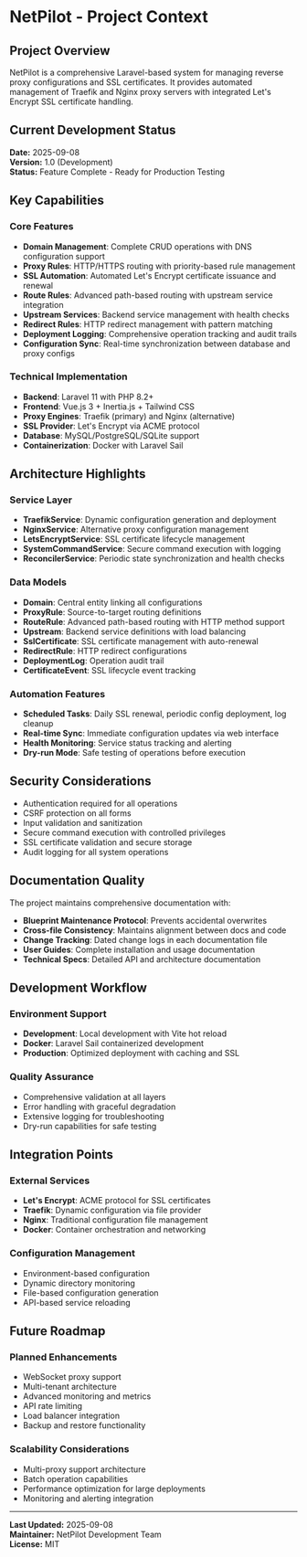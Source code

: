 # NetPilot - Project Context

## Project Overview

NetPilot is a comprehensive Laravel-based system for managing reverse proxy configurations and SSL certificates. It provides automated management of Traefik and Nginx proxy servers with integrated Let's Encrypt SSL certificate handling.

## Current Development Status

**Date:** 2025-09-08  
**Version:** 1.0 (Development)  
**Status:** Feature Complete - Ready for Production Testing

## Key Capabilities

### Core Features
- **Domain Management**: Complete CRUD operations with DNS configuration support
- **Proxy Rules**: HTTP/HTTPS routing with priority-based rule management
- **SSL Automation**: Automated Let's Encrypt certificate issuance and renewal
- **Route Rules**: Advanced path-based routing with upstream service integration
- **Upstream Services**: Backend service management with health checks
- **Redirect Rules**: HTTP redirect management with pattern matching
- **Deployment Logging**: Comprehensive operation tracking and audit trails
- **Configuration Sync**: Real-time synchronization between database and proxy configs

### Technical Implementation
- **Backend**: Laravel 11 with PHP 8.2+
- **Frontend**: Vue.js 3 + Inertia.js + Tailwind CSS
- **Proxy Engines**: Traefik (primary) and Nginx (alternative)
- **SSL Provider**: Let's Encrypt via ACME protocol
- **Database**: MySQL/PostgreSQL/SQLite support
- **Containerization**: Docker with Laravel Sail

## Architecture Highlights

### Service Layer
- **TraefikService**: Dynamic configuration generation and deployment
- **NginxService**: Alternative proxy configuration management
- **LetsEncryptService**: SSL certificate lifecycle management
- **SystemCommandService**: Secure command execution with logging
- **ReconcilerService**: Periodic state synchronization and health checks

### Data Models
- **Domain**: Central entity linking all configurations
- **ProxyRule**: Source-to-target routing definitions
- **RouteRule**: Advanced path-based routing with HTTP method support
- **Upstream**: Backend service definitions with load balancing
- **SslCertificate**: SSL certificate management with auto-renewal
- **RedirectRule**: HTTP redirect configurations
- **DeploymentLog**: Operation audit trail
- **CertificateEvent**: SSL lifecycle event tracking

### Automation Features
- **Scheduled Tasks**: Daily SSL renewal, periodic config deployment, log cleanup
- **Real-time Sync**: Immediate configuration updates via web interface
- **Health Monitoring**: Service status tracking and alerting
- **Dry-run Mode**: Safe testing of operations before execution

## Security Considerations

- Authentication required for all operations
- CSRF protection on all forms
- Input validation and sanitization
- Secure command execution with controlled privileges
- SSL certificate validation and secure storage
- Audit logging for all system operations

## Documentation Quality

The project maintains comprehensive documentation with:
- **Blueprint Maintenance Protocol**: Prevents accidental overwrites
- **Cross-file Consistency**: Maintains alignment between docs and code
- **Change Tracking**: Dated change logs in each documentation file
- **User Guides**: Complete installation and usage documentation
- **Technical Specs**: Detailed API and architecture documentation

## Development Workflow

### Environment Support
- **Development**: Local development with Vite hot reload
- **Docker**: Laravel Sail containerized development
- **Production**: Optimized deployment with caching and SSL

### Quality Assurance
- Comprehensive validation at all layers
- Error handling with graceful degradation
- Extensive logging for troubleshooting
- Dry-run capabilities for safe testing

## Integration Points

### External Services
- **Let's Encrypt**: ACME protocol for SSL certificates
- **Traefik**: Dynamic configuration via file provider
- **Nginx**: Traditional configuration file management
- **Docker**: Container orchestration and networking

### Configuration Management
- Environment-based configuration
- Dynamic directory monitoring
- File-based configuration generation
- API-based service reloading

## Future Roadmap

### Planned Enhancements
- WebSocket proxy support
- Multi-tenant architecture
- Advanced monitoring and metrics
- API rate limiting
- Load balancer integration
- Backup and restore functionality

### Scalability Considerations
- Multi-proxy support architecture
- Batch operation capabilities
- Performance optimization for large deployments
- Monitoring and alerting integration

---

**Last Updated:** 2025-09-08  
**Maintainer:** NetPilot Development Team  
**License:** MIT
